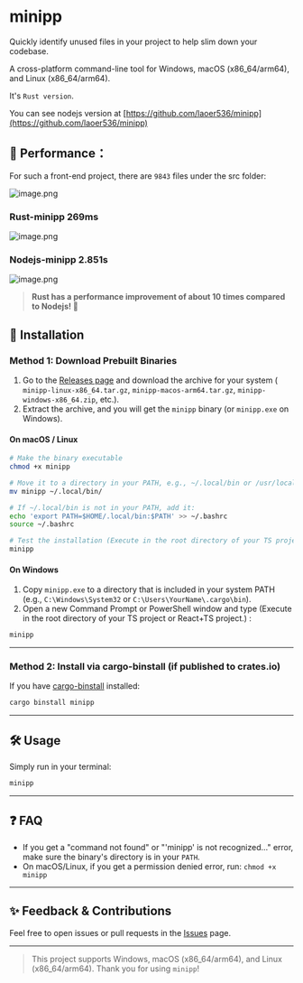 # minipp

Quickly identify unused files in your project to help slim down your codebase.

A cross-platform command-line tool for Windows, macOS (x86_64/arm64), and Linux (x86_64/arm64).

It's `Rust version`.

You can see nodejs version at [https://github.com/laoer536/minipp](https://github.com/laoer536/minipp)

## 🤩 Performance：

For such a front-end project, there are `9843` files under the src folder:

![image.png](https://s2.loli.net/2025/06/21/WzyNGFKScLdBP62.png)

### Rust-minipp 269ms

![image.png](https://s2.loli.net/2025/06/21/3rFtOCib2nagqvS.png)

### Nodejs-minipp 2.851s

![image.png](https://s2.loli.net/2025/06/21/3xcpfM2mVKREIUY.png)

> **Rust has a performance improvement of about 10 times compared to Nodejs! 🤪**

## 🚀 Installation

### Method 1: Download Prebuilt Binaries

1. Go to the [Releases page](https://github.com/laoer536/minipp-rs/releases) and download the archive for your system (
   `minipp-linux-x86_64.tar.gz`, `minipp-macos-arm64.tar.gz`, `minipp-windows-x86_64.zip`, etc.).
2. Extract the archive, and you will get the `minipp` binary (or `minipp.exe` on Windows).

#### On macOS / Linux

```sh
# Make the binary executable
chmod +x minipp

# Move it to a directory in your PATH, e.g., ~/.local/bin or /usr/local/bin
mv minipp ~/.local/bin/

# If ~/.local/bin is not in your PATH, add it:
echo 'export PATH=$HOME/.local/bin:$PATH' >> ~/.bashrc
source ~/.bashrc

# Test the installation (Execute in the root directory of your TS project or React+TS project.)
minipp
```

#### On Windows

1. Copy `minipp.exe` to a directory that is included in your system PATH (e.g., `C:\Windows\System32` or
   `C:\Users\YourName\.cargo\bin`).
2. Open a new Command Prompt or PowerShell window and type (Execute in the root directory of your TS project or React+TS
   project.) :

```bat
minipp
```

---

### Method 2: Install via cargo-binstall (if published to crates.io)

If you have [cargo-binstall](https://github.com/cargo-bins/cargo-binstall) installed:

```sh
cargo binstall minipp
```

---

## 🛠 Usage

Simply run in your terminal:

```sh
minipp
```

---

## ❓ FAQ

- If you get a "command not found" or "'minipp' is not recognized..." error, make sure the binary's directory is in your
  `PATH`.
- On macOS/Linux, if you get a permission denied error, run: `chmod +x minipp`

---

## ✨ Feedback & Contributions

Feel free to open issues or pull requests in the [Issues](https://github.com/laoer536/minipp-rs/issues) page.

---

> This project supports Windows, macOS (x86_64/arm64), and Linux (x86_64/arm64). Thank you for using `minipp`!